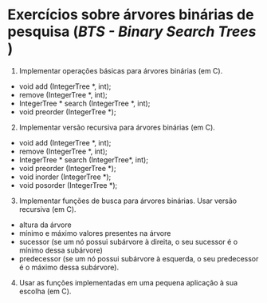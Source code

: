 # Exercícios sobre árvores binárias de pesquisa (_BTS - Binary Search Trees_ )


1. Implementar operações básicas para árvores binárias (em C).

- void add (IntegerTree *, int);
- remove (IntegerTree *, int);
- IntegerTree * search (IntegerTree *, int);
- void preorder (IntegerTree *);

2. Implementar versão recursiva para árvores binárias (em C).

- void add (IntegerTree *, int);
- remove (IntegerTree *, int);
- IntegerTree * search (IntegerTree*, int);
- void preorder (IntegerTree *);
- void inorder (IntegerTree *);
- void posorder (IntegerTree *);

3. Implementar funções de busca para árvores binárias. Usar versão recursiva (em C).

- altura da árvore
- mínimo e máximo valores presentes na árvore
- sucessor (se um nó possui subárvore à direita, o seu sucessor é o mínimo dessa subárvore)
- predecessor (se um nó possui subárvore à esquerda, o seu predecessor é o máximo dessa subárvore).

4. Usar as funções implementadas em uma pequena aplicação à sua escolha (em C).
